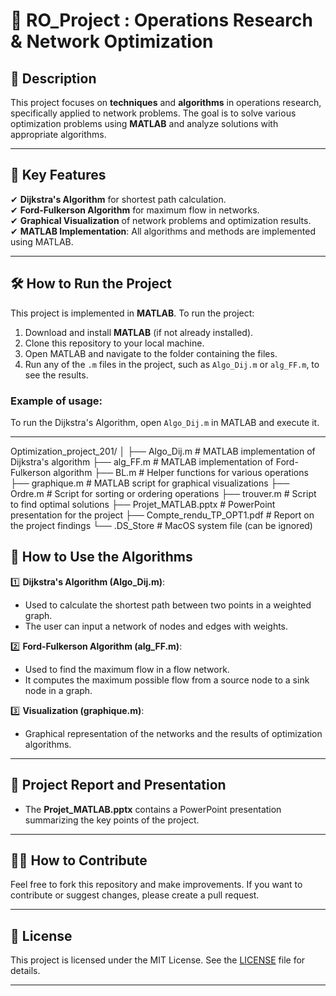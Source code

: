 # 🚀 RO_Project : Operations Research & Network Optimization

## 📌 Description
This project focuses on **techniques** and **algorithms** in operations research, specifically applied to network problems. The goal is to solve various optimization problems using **MATLAB** and analyze solutions with appropriate algorithms.

---

## 🚀 **Key Features**
✔ **Dijkstra's Algorithm** for shortest path calculation.  
✔ **Ford-Fulkerson Algorithm** for maximum flow in networks.  
✔ **Graphical Visualization** of network problems and optimization results.  
✔ **MATLAB Implementation**: All algorithms and methods are implemented using MATLAB.

---

## 🛠 **How to Run the Project**
This project is implemented in **MATLAB**. To run the project:

1. Download and install **MATLAB** (if not already installed).
2. Clone this repository to your local machine.
3. Open MATLAB and navigate to the folder containing the files.
4. Run any of the `.m` files in the project, such as `Algo_Dij.m` or `alg_FF.m`, to see the results.

### Example of usage:
To run the Dijkstra's Algorithm, open `Algo_Dij.m` in MATLAB and execute it.

---

Optimization_project_201/ │ ├── Algo_Dij.m # MATLAB implementation of Dijkstra's algorithm ├── alg_FF.m # MATLAB implementation of Ford-Fulkerson algorithm ├── BL.m # Helper functions for various operations ├── graphique.m # MATLAB script for graphical visualizations ├── Ordre.m # Script for sorting or ordering operations ├── trouver.m # Script to find optimal solutions ├── Projet_MATLAB.pptx # PowerPoint presentation for the project ├── Compte_rendu_TP_OPT1.pdf # Report on the project findings └── .DS_Store # MacOS system file (can be ignored)

## 🎯 **How to Use the Algorithms**
1️⃣ **Dijkstra's Algorithm (Algo_Dij.m)**:  
   - Used to calculate the shortest path between two points in a weighted graph.
   - The user can input a network of nodes and edges with weights.

2️⃣ **Ford-Fulkerson Algorithm (alg_FF.m)**:  
   - Used to find the maximum flow in a flow network.
   - It computes the maximum possible flow from a source node to a sink node in a graph.

3️⃣ **Visualization (graphique.m)**:  
   - Graphical representation of the networks and the results of optimization algorithms.

---

## 📖 **Project Report and Presentation**
- The **Projet_MATLAB.pptx** contains a PowerPoint presentation summarizing the key points of the project.

---

## 🧑‍💻 **How to Contribute**
Feel free to fork this repository and make improvements. If you want to contribute or suggest changes, please create a pull request.

---

## 📄 **License**
This project is licensed under the MIT License. See the [LICENSE](LICENSE) file for details.

---
